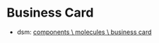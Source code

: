 # Business Card
* dsm: [components \ molecules \ business card](https://ultimaker.invisionapp.com/dsm/ultimaker/ultimaker-com/asset/components/5c66cddd1540ce7de116c4f4)
